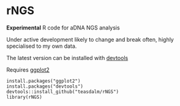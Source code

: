 rNGS
====

**Experimental** R code for aDNA NGS analysis

Under active development likely to change and break often, highly specialised to my own data.

The latest version can be installed with [devtools](http://www.rstudio.com/products/rpackages/devtools/)

Requires [ggplot2](http://ggplot2.org/)

```{R}
install.packages("ggplot2")
install.packages("devtools")
devtools::install_github("teasdalm/rNGS")
library(rNGS)
```
